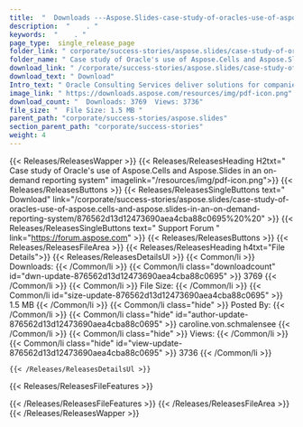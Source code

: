 ```yaml
---
title:  "  Downloads ---Aspose.Slides-case-study-of-oracles-use-of-aspose.cells-and-aspose.slides-in-an-on-demand-reporting-system . " 
description:  "    . " 
keywords:  "    . " 
page_type:  single_release_page
folder_link: " corporate/success-stories/aspose.slides/case-study-of-oracles-use-of-aspose.cells-and-aspose.slides-in-an-on-demand-reporting-system/"
folder_name: " Case study of Oracle's use of Aspose.Cells and Aspose.Slides in an on-demand reporting system"
download_link: " /corporate/success-stories/aspose.slides/case-study-of-oracles-use-of-aspose.cells-and-aspose.slides-in-an-on-demand-reporting-system/876562d13d12473690aea4cba88c0695"
download_text: " Download"
Intro_text: " Oracle Consulting Services deliver solutions for companies. When building an on-..."
image_link: " https://downloads.aspose.com/resources/img/pdf-icon.png"
download_count: "  Downloads: 3769  Views: 3736"
file_size: "  File Size: 1.5 MB "
parent_path: "corporate/success-stories/aspose.slides"
section_parent_path: "corporate/success-stories"
weight: 4 
---
```


{{< Releases/ReleasesWapper >}}
  {{< Releases/ReleasesHeading H2txt=" Case study of Oracle's use of Aspose.Cells and Aspose.Slides in an on-demand reporting system" imagelink="/resources/img/pdf-icon.png">}}
  {{< Releases/ReleasesButtons >}}
    {{< Releases/ReleasesSingleButtons text=" Download" link="/corporate/success-stories/aspose.slides/case-study-of-oracles-use-of-aspose.cells-and-aspose.slides-in-an-on-demand-reporting-system/876562d13d12473690aea4cba88c0695%20%20" >}}
    {{< Releases/ReleasesSingleButtons text=" Support Forum " link="https://forum.aspose.com" >}}
  {{< Releases/ReleasesButtons >}}
  {{< Releases/ReleasesFileArea >}}
    {{< Releases/ReleasesHeading h4txt="File Details">}}
    {{< Releases/ReleasesDetailsUl >}}
            {{< Common/li  >}} Downloads: {{< /Common/li >}} 
      {{< Common/li class="downloadcount" id="dwn-update-876562d13d12473690aea4cba88c0695" >}} 3769 {{< /Common/li >}} 
      {{< Common/li  >}} File Size: {{< /Common/li >}} 
      {{< Common/li id="size-update-876562d13d12473690aea4cba88c0695" >}} 1.5 MB {{< /Common/li >}} 
      {{< Common/li  class="hide" >}} Posted By: {{< /Common/li >}} 
      {{< Common/li class="hide" id="author-update-876562d13d12473690aea4cba88c0695" >}} caroline.von.schmalensee {{< /Common/li >}} 
      {{< Common/li class="hide"  >}} Views: {{< /Common/li >}} 
      {{< Common/li class="hide" id="view-update-876562d13d12473690aea4cba88c0695" >}} 3736 {{< /Common/li >}} 

    {{< /Releases/ReleasesDetailsUl >}}

  {{< Releases/ReleasesFileFeatures >}}
      
  {{< /Releases/ReleasesFileFeatures >}}
 {{< /Releases/ReleasesFileArea >}}
{{< /Releases/ReleasesWapper >}}



